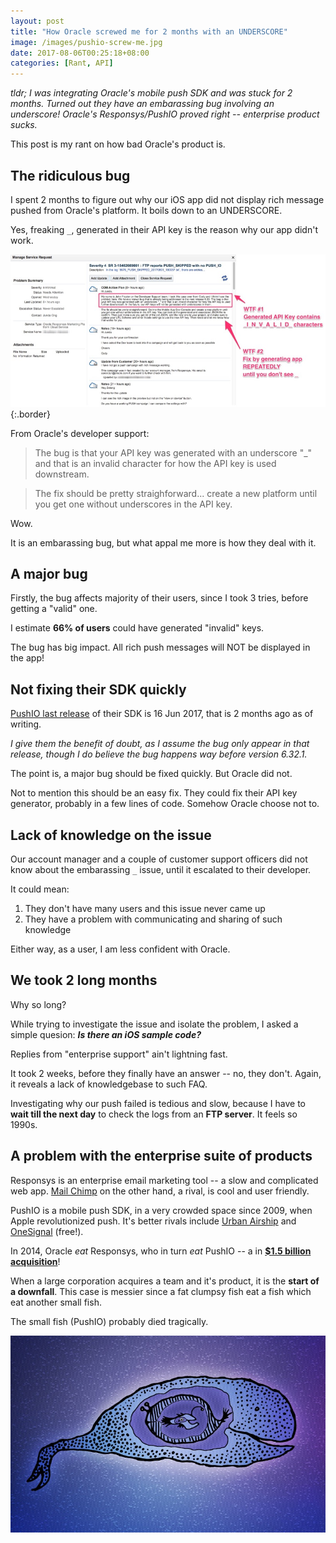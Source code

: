 ```yaml
---
layout: post
title: "How Oracle screwed me for 2 months with an UNDERSCORE"
image: /images/pushio-screw-me.jpg
date: 2017-08-06T00:25:18+08:00
categories: [Rant, API]
---
```


_tldr; I was integrating Oracle's mobile push SDK and was stuck for 2 months. Turned out they have an embarassing bug involving an underscore! Oracle's Responsys/PushIO proved right -- enterprise product sucks._

This post is my rant on how bad Oracle's product is.

## The ridiculous bug

I spent 2 months to figure out why our iOS app did not display rich message pushed from Oracle's platform. It boils down to an UNDERSCORE.

Yes, freaking `_`, generated in their API key is the reason why our app didn't work.

![](/images/pushio-ridiculous-bug.jpg){:.border}

From Oracle's developer support:

> The bug is that your API key was generated with an underscore "_" and that is an invalid character for how the API key is used downstream.

> The fix should be pretty straighforward... create a new platform until you get one without underscores in the API key.

Wow.

It is an embarassing bug, but what appal me more is how they deal with it.

## A major bug

Firstly, the bug affects majority of their users, since I took 3 tries, before getting a "valid" one.

I estimate **66% of users** could have generated "invalid" keys.

The bug has big impact. All rich push messages will NOT be displayed in the app!

## Not fixing their SDK quickly

[PushIO last release](https://github.com/pushio/PushIOManager_iOS/tags) of their SDK is 16 Jun 2017, that is 2 months ago as of writing.

_I give them the benefit of doubt, as I assume the bug only appear in that release, though I do believe the bug happens way before version 6.32.1._

The point is, a major bug should be fixed quickly. But Oracle did not.

Not to mention this should be an easy fix. They could fix their API key generator, probably in a few lines of code. Somehow Oracle choose not to.

## Lack of knowledge on the issue

Our account manager and a couple of customer support officers did not know about the embarassing `_` issue, until it escalated to their developer.

It could mean:

1. They don't have many users and this issue never came up
2. They have a problem with communicating and sharing of such knowledge

Either way, as a user, I am less confident with Oracle.

## We took 2 long months

Why so long?

While trying to investigate the issue and isolate the problem, I asked a simple quesion: _**Is there an iOS sample code?**_

Replies from "enterprise support" ain't lightning fast. 

It took 2 weeks, before they finally have an answer -- no, they don't. Again, it reveals a lack of knowledgebase to such FAQ.

Investigating why our push failed is tedious and slow, because I have to **wait till the next day** to check the logs from an **FTP server**. It feels so 1990s.

## A problem with the enterprise suite of products

Responsys is an enterprise email marketing tool -- a slow and complicated web app. [Mail Chimp](https://mailchimp.com) on the other hand, a rival, is cool and user friendly.

PushIO is a mobile push SDK, in a very crowded space since 2009, when Apple revolutionized push. It's better rivals include [Urban Airship](https://www.urbanairship.com) and [OneSignal](https://onesignal.com/) (free!).

In 2014, Oracle _eat_ Responsys, who in turn _eat_ PushIO -- a in [**$1.5 billion acquisition**](https://www.bizjournals.com/denver/blog/boosters_bits/2014/01/repsonsys-buys-push-io-before-being.html)!

When a large corporation acquires a team and it's product, it is the **start of a downfall**. This case is messier since a fat clumpsy fish eat a fish which eat another small fish.

The small fish (PushIO) probably died tragically.

![](/images/pushio-big-fish-eat-little-fish.jpg)
